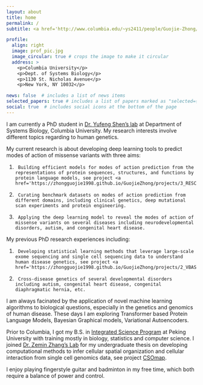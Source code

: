 ```yaml
---
layout: about
title: home
permalink: /
subtitle: <a href='http://www.columbia.edu/~ys2411/people/Guojie-Zhong/'>PhD Candidate</a>, <a href='https://systemsbiology.columbia.edu'>Department of Systems Biology</a>, Columbia University. 

profile:
  align: right
  image: prof_pic.jpg
  image_circular: true # crops the image to make it circular
  address: >
    <p>Columbia University</p>
    <p>Dept. of Systems Biology</p>
    <p>1130 St. Nicholas Avenue</p>
    <p>New York, NY 10032</p>

news: false  # includes a list of news items
selected_papers: true # includes a list of papers marked as "selected={true}"
social: true  # includes social icons at the bottom of the page
---
```


I am currently a PhD student in <a href='http://www.columbia.edu/~ys2411/'>Dr. Yufeng Shen’s lab</a> at Department of Systems Biology, Columbia University. My research interests involve different topics regarding to human genetics. 

My current research is about developing deep learning tools to predict modes of action of missense variants with three aims:
1.      Building efficient models for modes of action prediction from the representations of protein sequences, structures, and functions by protein language models, see project <a href='https://zhongguojie1998.github.io/GuojieZhong/projects/3_RESCVE/'>RESCVE</a>.
2.      Curating benchmark datasets on modes of action prediction from different domains, including clinical genetics, deep mutational scan experiments and protein engineering. 
3.      Applying the deep learning model to reveal the modes of action of missense variants on several diseases including neurodevelopmental disorders, autism, and congenital heart disease.

My previous PhD research experiences including:
1.      Developing statistical learning methods that leverage large-scale exome sequencing and single cell sequencing data to understand human disease genetics, see project <a href='https://zhongguojie1998.github.io/GuojieZhong/projects/2_VBASS/'>VBASS</a>.
2.      Cross-disease genetics of several developmental disorders including autism, congenital heart disease, congenital diaphragmatic hernia, etc.

I am always facinated by the application of novel machine learning algorithms to biological questions, especially in the genetics and genomics of human disease. These days I am exploring Transformer based Protein Language Models, Bayesian Graphical models, Variational Autoencoders.

Prior to Columbia, I got my B.S. in <a href='http://cqb.pku.edu.cn/cqben/'>Integrated Science Program</a> at Peking University with training mostly in biology, statistics and computer science. I joined <a href='http://cancer-pku.cn'>Dr. Zemin Zhang’s Lab</a> for my undergraduate thesis on developing computational methods to infer cellular spatial organization and cellular interaction from single cell genomics data, see project <a href='https://zhongguojie1998.github.io/GuojieZhong/projects/1_CSOmap/'>CSOmap</a>.

I enjoy playing fingerstyle guitar and badminton in my free time, which both require a balance of power and  control.

